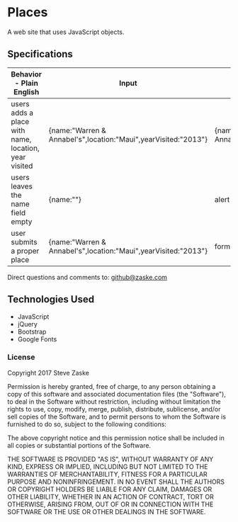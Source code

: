 # Places
A web site that uses JavaScript objects.

## Specifications

|Behavior - Plain English|Input|Output|
|---|---|---|
|users adds a place with name, location, year visited|{name:"Warren & Annabel's",location:"Maui",yearVisited:"2013"}|{name:"Warren & Annabel's",location:"Maui",yearVisited:"2013"}|
|users leaves the name field empty|{name:""}|alert appears, asking the user to enter a name|
|user submits a proper place|{name:"Warren & Annabel's",location:"Maui",yearVisited:"2013"}|form fields are cleared|


Direct questions and comments to: [github@zaske.com](mailto:github@zaske.com)

## Technologies Used
* JavaScript
* jQuery
* Bootstrap
* Google Fonts

### License
Copyright 2017 Steve Zaske

Permission is hereby granted, free of charge, to any person obtaining a copy of this software and associated documentation files (the "Software"), to deal in the Software without restriction, including without limitation the rights to use, copy, modify, merge, publish, distribute, sublicense, and/or sell copies of the Software, and to permit persons to whom the Software is furnished to do so, subject to the following conditions:

The above copyright notice and this permission notice shall be included in all copies or substantial portions of the Software.

THE SOFTWARE IS PROVIDED "AS IS", WITHOUT WARRANTY OF ANY KIND, EXPRESS OR IMPLIED, INCLUDING BUT NOT LIMITED TO THE WARRANTIES OF MERCHANTABILITY, FITNESS FOR A PARTICULAR PURPOSE AND NONINFRINGEMENT. IN NO EVENT SHALL THE AUTHORS OR COPYRIGHT HOLDERS BE LIABLE FOR ANY CLAIM, DAMAGES OR OTHER LIABILITY, WHETHER IN AN ACTION OF CONTRACT, TORT OR OTHERWISE, ARISING FROM, OUT OF OR IN CONNECTION WITH THE SOFTWARE OR THE USE OR OTHER DEALINGS IN THE SOFTWARE.
